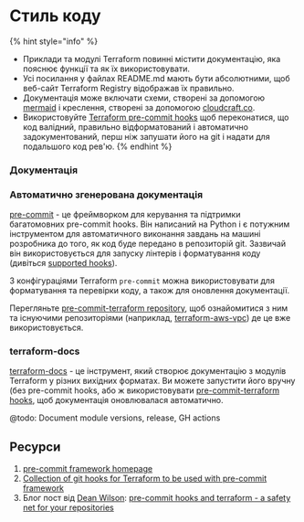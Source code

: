 # Стиль коду

{% hint style="info" %}
* Приклади та модулі Terraform повинні містити документацію, яка пояснює функції та як їх використовувати.
* Усі посилання у файлах README.md мають бути абсолютними, щоб веб-сайт Terraform Registry відображав їх правильно.
* Документація може включати схеми, створені за допомогою [mermaid](https://github.com/mermaid-js/mermaid) і креслення, створені за допомогою [cloudcraft.co](https://cloudcraft.co).
* Використовуйте [Terraform pre-commit hooks](https://github.com/antonbabenko/pre-commit-terraform) щоб переконатися, що код валідний, правильно відформатований і автоматично задокументований, перш ніж запушати його на git і надати для подальшого код рев'ю.
{% endhint %}

### Документація

### Автоматично згенерована документація

[pre-commit](https://pre-commit.com) - це фреймворком для керування та підтримки багатомовних pre-commit hooks. Він написаний на Python і є потужним інструментом для автоматичного виконання завдань на машині розробника до того, як код буде передано в репозиторій git. Зазвичай він використовується для запуску лінтерів і форматування коду (дивіться [supported hooks](https://pre-commit.com/hooks.html)).

З конфігураціями Terraform `pre-commit` можна використовувати для форматування та перевірки коду, а також для оновлення документації.

Перегляньте [pre-commit-terraform repository](https://github.com/antonbabenko/pre-commit-terraform/blob/master/README.md), щоб ознайомитися з ним та існуючими репозиторіями (наприклад, [terraform-aws-vpc](https://github.com/terraform-aws-modules/terraform-aws-vpc)) де це вже використовується.

### terraform-docs

[terraform-docs](https://github.com/segmentio/terraform-docs) - це інструмент, який створює документацію з модулів Terraform у різних вихідних форматах. Ви можете запустити його вручну (без pre-commit hooks, або ж використовувати [pre-commit-terraform hooks](https://github.com/antonbabenko/pre-commit-terraform), щоб документація оновлювалася автоматично.

@todo: Document module versions, release, GH actions

## Ресурси

1. [pre-commit framework homepage](https://pre-commit.com)
2. [Collection of git hooks for Terraform to be used with pre-commit framework](https://github.com/antonbabenko/pre-commit-terraform)
3. Блог пост від [Dean Wilson](https://github.com/deanwilson): [pre-commit hooks and terraform - a safety net for your repositories](https://www.unixdaemon.net/tools/terraform-precommit-hooks/)
